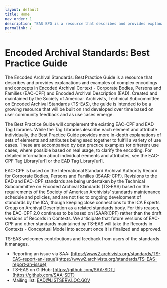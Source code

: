 ```yaml
---
layout: default
title: Home
nav_order: 1
description: "EAS BPG is a resource that describes and provides explanations and examples of complex encodings and concepts in Encoded Archival Context - Corporate Bodies, Persons and Families (EAC-CPF) and Encoded Archival Description (EAD)"
permalink: /
---
```


# Encoded Archival Standards: Best Practice Guide

The Encoded Archival Standards: Best Practice Guide is a resource that describes and provides explanations and examples of complex encodings and concepts in Encoded Archival Context - Corporate Bodies, Persons and Families (EAC-CPF) and Encoded Archival Description (EAD). Created and maintained by the Society of American Archivists, Technical Subcommittee on Encoded Archival Standards (TS-EAS), the guide is intended to be a growing resource that will be built on and developed over time based on user community feedback and as use cases emerge.
 
The Best Practice Guide will complement the existing EAC-CPF and EAD Tag Libraries. While the Tag Libraries describe each element and attribute individually, the Best Practice Guide provides more in-depth explanations of sets of elements and attributes being used together to fulfill a variety of use cases. These are accompanied by best practice examples for different use cases, where possible based on real usage, to clarify the encoding. For detailed information about individual elements and attributes, see the EAC-CPF Tag Library[url] or the EAD Tag Library[url].

EAC-CPF is based on the International Standard Archival Authority Record for Corporate Bodies, Persons and Families (ISAAR-CPF). Revisions to the EAD and EAC-CPF standards are being undertaken by the Technical Subcommittee on Encoded Archival Standards (TS-EAS) based on the requirements of the Society of American Archivists’ standards maintenance schedule and policies, and are not tied to ongoing development of standards by the ICA, though keeping close connections to the ICA Experts Group on Archival Description as a related standards body. For this reason, the EAC-CPF 2.0 continues to be based on ISAAR(CPF) rather than the draft versions of Records in Contexts. We anticipate that future versions of EAC-CPF and other standards maintained by TS-EAS will take the Records in Contexts - Conceptual Model into account once it is finalized and approved.
 
TS-EAS welcomes contributions and feedback from users of the standards it manages. 
* Reporting an issue via SAA: [https://www2.archivists.org/standards/TS-EAS-report-an-issue](https://www2.archivists.org/standards/TS-EAS-report-an-issue)
* TS-EAS on GitHub: [https://github.com/SAA-SDT](https://github.com/SAA-SDT)
* Mailing list: [EAD@LISTSERV.LOC.GOV](mailto:EAD@LISTSERV.LOC.GOV)

